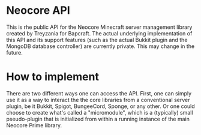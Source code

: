# Neocore API
This is rhe public API for the Neocore Minecraft server management library
created by Treyzania for Bapcraft.  The actual underlying implementation of
this API and its support features (such as the actual Bukkit plugin and the
MongoDB database controller) are currently private.  This may change in the
future.

# How to implement
There are two different ways one can access the API.  First, one can simply
use it as a way to interact the the core libraries from a conventional server
plugin, be it Bukkit, Spigot, BungeeCord, Sponge, or any other.  Or one could
choose to create what's called a "micromodule", which is a (typically) small
pseudo-plugin that is initialized from within a running instance of the main
Neocore Prime library.
